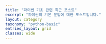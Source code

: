 ```yaml
---
title: "파이썬 기초 관련 최근 포스트"
excerpt: "파이썬의 기본 문법에 대한 포스트입니다."
layout: category
taxonomy: "python-basic"
entries_layout: grid
classes: wide
---
```

